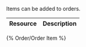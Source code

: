 <!--
@title Order Items
@author Moltin Ltd
@description Order Item endpoints
-->

Items can be added to orders.

Resource | Description
---------|------------
{% Order/Order Item %}